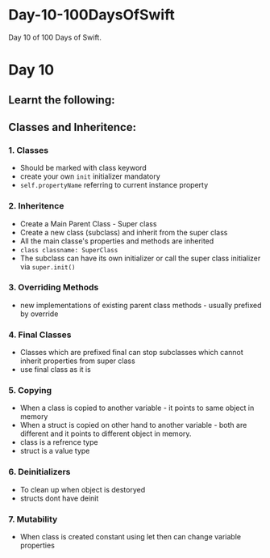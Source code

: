 # Day-10-100DaysOfSwift
Day 10 of 100 Days of Swift.

# Day 10

## Learnt the following:

## Classes and Inheritence:

### 1. Classes 
  - Should be marked with class keyword
  - create your own `init` initializer mandatory
  - `self.propertyName` referring to current instance property
  
### 2. Inheritence
  - Create a Main Parent Class - Super class
  - Create a new class (subclass) and inherit from the super class
  - All the main classe's properties and methods are inherited
  - `class classname: SuperClass`
  - The subclass can have its own initializer or call the super class initializer via `super.init()`

### 3. Overriding Methods
  - new implementations of existing parent class methods - usually prefixed by override

### 4. Final Classes
  - Classes which are prefixed final can stop subclasses which cannot inherit properties from super class
  - use final class as it is

### 5. Copying
  - When a class is copied to another variable - it points to same object in memory
  - When a struct is copied on other hand to another variable - both are different and it points to different object in memory.
  - class is a refrence type
  - struct is a value type

### 6. Deinitializers
  - To clean up when object is destoryed
  - structs dont have deinit

### 7. Mutability
  - When class is created constant using let then can change variable properties
  
